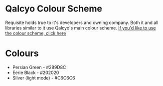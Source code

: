 # Qalcyo Colour Scheme
Requisite holds true to it's developers and owning company. Both it and all libraries similar to it use Qalcyo's main colour scheme. [If you'd like to use the colour scheme, click here](#colours)

# Colours
- Persian Green - #289D8C
- Eerie Black - #202020
- Silver (light mode) - #C6C6C6